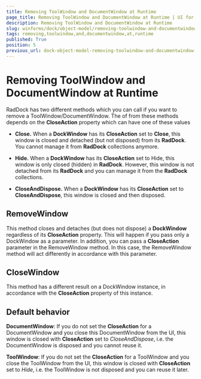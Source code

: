 ```yaml
---
title: Removing ToolWindow and DocumentWindow at Runtime
page_title: Removing ToolWindow and DocumentWindow at Runtime | UI for WinForms Documentation
description: Removing ToolWindow and DocumentWindow at Runtime
slug: winforms/dock/object-model/removing-toolwindow-and-documentwindow-at-runtime
tags: removing,toolwindow,and,documentwindow,at,runtime
published: True
position: 5
previous_url: dock-object-model-removing-toolwindow-and-documentwindow-at-runtime
---
```


# Removing ToolWindow and DocumentWindow at Runtime
 
RadDock has two different methods which you can call if you want to remove a ToolWindow/DocumentWindow. The of from these methods depends on the __CloseAction__ property which can have one of these values

* __Close.__ When a __DockWindow__ has its __CloseAction__ set to __Close__, this window is closed and detached (but not disposed) from its __RadDock__. You cannot manage it from __RadDock__ collections anymore.
          

* __Hide.__ When a __DockWindow__ has its __CloseAction__ set to Hide, this window is only closed (hidden) in __RadDock__. However, this window is not detached from its __RadDock__ and you can manage it from the __RadDock__ collections.
          

* __CloseAndDispose.__ When a __DockWindow__ has its __CloseAction__ set to __CloseAndDispose__, this window is closed and then disposed.
           
## RemoveWindow

This method closes and detaches (but does not dispose) a __DockWindow__ regardless of its __CloseAction__ property. This will happen if you pass only a DockWindow as a parameter. In addition, you can pass a __CloseAction__ parameter in the RemoveWindow method. In this case, the RemoveWindow method will act differently in accordance with this parameter. 

## CloseWindow

This method has a different result on a DockWindow instance, in accordance with the __CloseAction__ property of this instance. 
 
## Default behavior

__DocumentWindow__: If you do not set the __CloseAction__ for a DocumentWindow and you close this DocumentWindow from the UI, this window is closed with __CloseAction__ set to *CloseAndDispose*, i.e. the DocumentWindow is disposed and you cannot reuse it.

__ToolWindow__: If you do not set the __CloseAction__ for a ToolWindow and you close the ToolWindow from the UI, this window is closed with __CloseAction__ set to *Hide*, i.e. the ToolWindow is not disposed and you can reuse it later.




